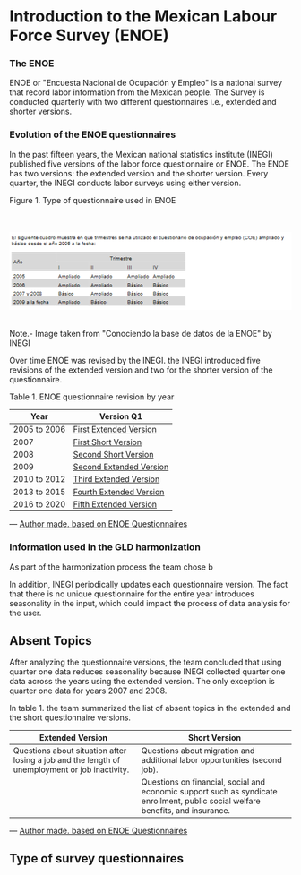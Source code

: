 Introduction to the Mexican Labour Force Survey (ENOE)
================

### The ENOE

ENOE or "Encuesta Nacional de Ocupación y Empleo" is a national
survey that record labor information from the Mexican people. The
Survey is conducted quarterly with two different questionnaires 
i.e., extended and shorter versions. 

### Evolution of the ENOE questionnaires

In the past fifteen years, the Mexican national statistics institute
(INEGI) published five versions of the labor force questionnaire or
ENOE. The ENOE has two versions: the extended version and the shorter
version. Every quarter, the INEGI conducts labor surveys using either
version.

Figure 1. Type of questionnaire used in ENOE

<br></br>
![](/Support/Country%20Survey%20Details/MEX/ENOE/utilities/ENOEversions.PNG)
<br></br>

Note.- Image taken from "Conociendo la base de datos de la ENOE" by INEGI

Over time ENOE was revised by the INEGI. the INEGI introduced five revisions of
the extended version and two for the shorter version of the questionnaire.

Table 1. ENOE questionnaire revision by year

| Year         | Version Q1                                                                                            |
| ------------ | ----------------------------------------------------------------------------------------------------- |
| 2005 to 2006 | [First Extended Version](https://www.inegi.org.mx/contenidos/programas/enoe/15ymas/doc/c_amp_v1.pdf)  |
| 2007         | [First Short Version](https://www.inegi.org.mx/contenidos/programas/enoe/15ymas/doc/c_bas_v1.pdf)     |
| 2008         | [Second Short Version](https://www.inegi.org.mx/contenidos/programas/enoe/15ymas/doc/c_bas_v2.pdf)    |
| 2009         | [Second Extended Version](https://www.inegi.org.mx/contenidos/programas/enoe/15ymas/doc/c_amp_v2.pdf) |
| 2010 to 2012 | [Third Extended Version](https://www.inegi.org.mx/contenidos/programas/enoe/15ymas/doc/c_amp_v3.pdf)  |
| 2013 to 2015 | [Fourth Extended Version](https://www.inegi.org.mx/contenidos/programas/enoe/15ymas/doc/c_bas_v4.pdf) |
| 2016 to 2020 | [Fifth Extended Version](https://www.inegi.org.mx/contenidos/programas/enoe/15ymas/doc/c_bas_v5.pdf)  |

— [Author made. based on ENOE
Questionnaires](https://www.inegi.org.mx/programas/enoe/15ymas/)

### Information used in the GLD harmonization

As part of the harmonization process the team chose b


In addition, INEGI periodically updates each questionnaire version. The
fact that there is no unique questionnaire for the entire year
introduces seasonality in the input, which could impact the process of
data analysis for the user.












## Absent Topics

After analyzing the questionnaire versions, the team concluded that
using quarter one data reduces seasonality because INEGI collected
quarter one data across the years using the extended version. The only
exception is quarter one data for years 2007 and 2008.

In table 1. the team summarized the list of absent topics in the
extended and the short questionnaire versions.

| Extended Version                                                                               | Short Version                                                                                                                    |
| ---------------------------------------------------------------------------------------------- | -------------------------------------------------------------------------------------------------------------------------------- |
| Questions about situation after losing a job and the length of unemployment or job inactivity. | Questions about migration and additional labor opportunities (second job).                                                       |
|                                                                                                | Questions on financial, social and economic support such as syndicate enrollment, public social welfare benefits, and insurance. |

— [Author made. based on ENOE
Questionnaires](https://www.inegi.org.mx/programas/enoe/15ymas/)

## Type of survey questionnaires


